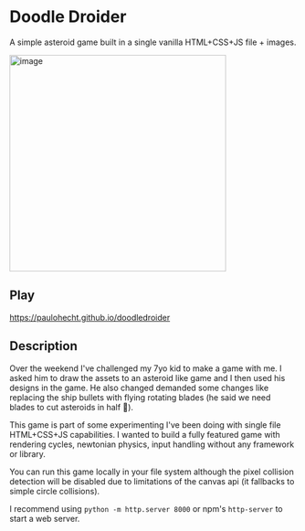 # Doodle Droider

A simple asteroid game built in a single vanilla HTML+CSS+JS file + images.

<img width="379" alt="image" src="https://github.com/user-attachments/assets/4dbb3242-c4f4-4259-b717-9280996ad67a">


## Play

https://paulohecht.github.io/doodledroider

## Description

Over the weekend I've challenged my 7yo kid to make a game with me. I asked him to draw
the assets to an asteroid like game and I then used his designs in the game. He also changed 
demanded some changes like replacing the ship bullets with flying rotating blades (he said we
need blades to cut asteroids in half 🤔).

This game is part of some experimenting I've been doing with single file HTML+CSS+JS capabilities. 
I wanted to build a fully featured game with rendering cycles, newtonian physics, input handling
without any framework or library.

You can run this game locally in your file system although the pixel collision detection will 
be disabled due to limitations of the canvas api (it fallbacks to simple circle collisions).

I recommend using `python -m http.server 8000` or npm's `http-server` to start a web server.
